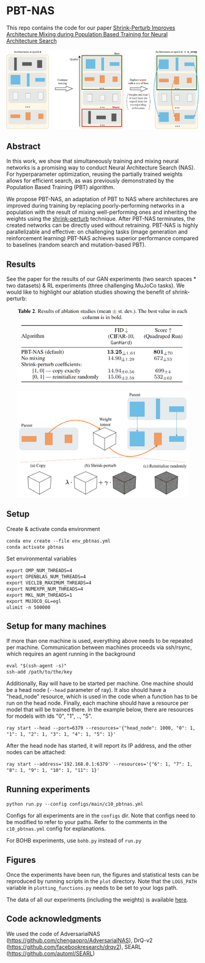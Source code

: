# PBT-NAS

This repo contains the code for our paper [Shrink-Perturb Improves Architecture Mixing during Population Based Training for Neural Architecture Search](https://arxiv.org/abs/2307.15621)
<p align="middle">
    <img width="800" src="images/PBT_NAS_overview.png">
</p>

## Abstract

In this work, we show that simultaneously training and mixing neural networks is a promising way to conduct Neural Architecture Search (NAS). For hyperparameter optimization, reusing the partially trained weights allows for efficient search, as was previously demonstrated by the Population Based Training (PBT) algorithm.

We propose PBT-NAS, an adaptation of PBT to NAS where architectures are improved during training by replacing poorly-performing networks in a population with the result of mixing well-performing ones and inheriting the weights using the [shrink-perturb](https://proceedings.neurips.cc/paper/2020/hash/288cd2567953f06e460a33951f55daaf-Abstract.html) technique. After PBT-NAS terminates, the created networks can be directly used without retraining. PBT-NAS is highly parallelizable and effective: on challenging tasks (image generation and reinforcement learning) PBT-NAS achieves superior performance compared to baselines (random search and mutation-based PBT).

## Results

See the paper for the results of our GAN experiments (two search spaces * two datasets) & RL experiments (three challenging MuJoCo tasks). 
We would like to highlight our ablation studies showing the benefit of shrink-perturb:

<p align="middle">
    <img width="450" src="images/pbtnas_table_ablation.png"> 
</p>
<p align="middle">
    <img width="450" src="images/shrink_perturb_spectrum.png">
</p>

## Setup
Create & activate conda environment 
```
conda env create --file env_pbtnas.yml
conda activate pbtnas
```
Set environmental variables
```
export OMP_NUM_THREADS=4
export OPENBLAS_NUM_THREADS=4
export VECLIB_MAXIMUM_THREADS=4
export NUMEXPR_NUM_THREADS=4
export MKL_NUM_THREADS=1
export MUJOCO_GL=egl
ulimit -n 500000
```
## Setup for many machines
If more than one machine is used, everything above needs to be repeated per machine. Communication between machines proceeds via ssh/rsync, which requires an agent running in the background
```
eval "$(ssh-agent -s)"
ssh-add /path/to/the/key
```
Additionally, Ray will have to be started per machine.
One machine should be a head node (``--head`` parameter of ray). It also should have a "head_node" resource, which is used in the code when a function has to be run on the head node. Finally, each machine should have a resource per model that will be trained there. In the example below, there are resources for models with ids "0", "1", .., "5".
```
ray start --head --port=6379 --resources='{"head_node": 1000, "0": 1, "1": 1, "2": 1, "3": 1, "4": 1, "5": 1}'
```
After the head node has started, it will report its IP address, and the other nodes can be attached:
```
ray start --address='192.168.0.1:6379' --resources='{"6": 1, "7": 1, "8": 1, "9": 1, "10": 1, "11": 1}'
```
## Running experiments
```
python run.py --config configs/main/c10_pbtnas.yml
```
Configs for all experiments are in the ``configs`` dir. Note that configs need to be modified to refer to your paths. Refer to the comments in the ``c10_pbtnas.yml`` config for explanations.

For BOHB experiments, use ``bohb.py`` instead of ``run.py``

## Figures
Once the experiments have been run, the figures and statistical tests can be reproduced by running scripts in the ``plot`` directory. Note that the ``LOGS_PATH`` variable in ``plotting_functions.py`` needs to be set to your logs path.

The data of all our experiments (including the weights) is available [here](https://surfdrive.surf.nl/files/index.php/s/g8RzR9xfWzm06gZ).

## Code acknowledgments
We used the code of AdversarialNAS (https://github.com/chengaopro/AdversarialNAS), DrQ-v2 (https://github.com/facebookresearch/drqv2), SEARL (https://github.com/automl/SEARL)
